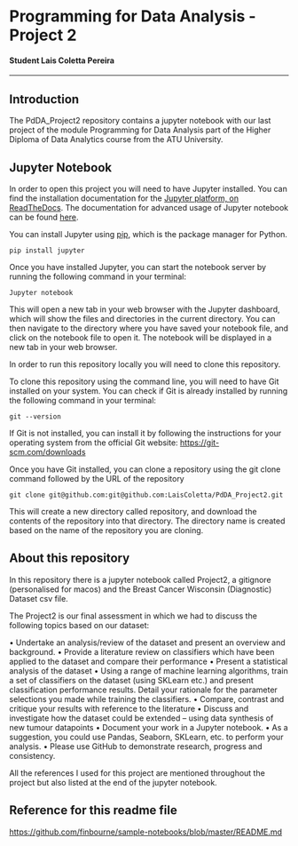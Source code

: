 # Programming for Data Analysis - Project 2



#### Student Lais Coletta Pereira

***

## Introduction

The PdDA_Project2 repository contains a jupyter notebook with our last project of the module Programming for Data Analysis part of the Higher Diploma of Data Analytics course from the ATU University.

## Jupyter Notebook 

In order to open this project you will need to have Jupyter installed. You can find the installation documentation for the [Jupyter platform, on ReadTheDocs](https://docs.jupyter.org/en/latest/install.html). The documentation for advanced usage of Jupyter notebook can be found [here](https://jupyter-notebook.readthedocs.io/en/latest/).

You can install Jupyter using  [pip](https://pip.pypa.io/en/stable/installation/), which is the package manager for Python.

```
pip install jupyter
```

Once you have installed Jupyter, you can start the notebook server by running the following command in your terminal:

```
Jupyter notebook
```

This will open a new tab in your web browser with the Jupyter dashboard, which will show the files and directories in the current directory. You can then navigate to the directory where you have saved your notebook file, and click on the notebook file to open it. The notebook will be displayed in a new tab in your web browser.

In order to run this repository locally you will need to clone this repository.

To clone this repository using the command line, you will need to have Git installed on your system. You can check if Git is already installed by running the following command in your terminal:

```
git --version
```

If Git is not installed, you can install it by following the instructions for your operating system from the official Git website: https://git-scm.com/downloads

Once you have Git installed, you can clone a repository using the git clone command followed by the URL of the repository

```
git clone git@github.com:git@github.com:LaisColetta/PdDA_Project2.git
```

This will create a new directory called repository, and download the contents of the repository into that directory. The directory name is created based on the name of the repository you are cloning.


## About this repository

In this repository there is a jupyter notebook called Project2, a gitignore (personalised for macos) and the Breast Cancer Wisconsin (Diagnostic) Dataset csv file. 

The Project2 is our final assessment in which we had to discuss the following topics based on our dataset:

• Undertake an analysis/review of the dataset and present an overview and background.
• Provide a literature review on classifiers which have been applied to the dataset and
compare their performance
• Present a statistical analysis of the dataset
• Using a range of machine learning algorithms, train a set of classifiers on the dataset (using
SKLearn etc.) and present classification performance results. Detail your rationale for the
parameter selections you made while training the classifiers.
• Compare, contrast and critique your results with reference to the literature
• Discuss and investigate how the dataset could be extended – using data synthesis of new
tumour datapoints
• Document your work in a Jupyter notebook.
• As a suggestion, you could use Pandas, Seaborn, SKLearn, etc. to perform your analysis.
• Please use GitHub to demonstrate research, progress and consistency.

All the references I used for this project are mentioned throughout the project but also listed at the end of the jupyter notebook.


## Reference for this readme file

https://github.com/finbourne/sample-notebooks/blob/master/README.md
